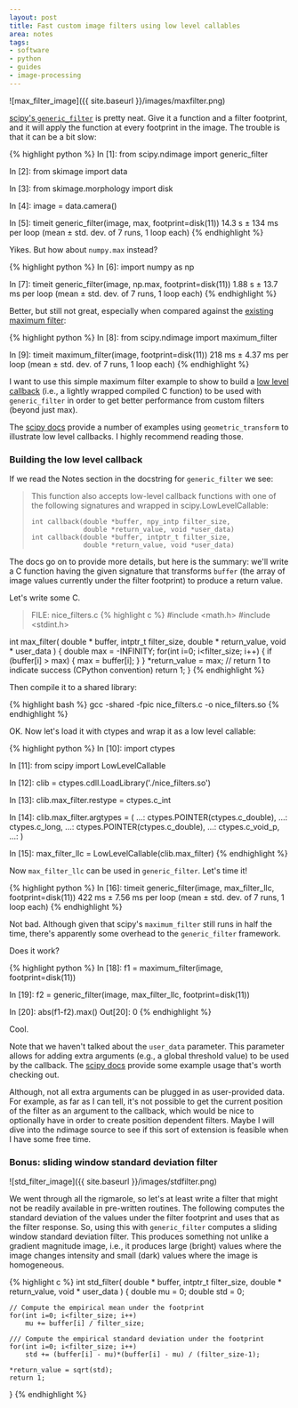 ```yaml
---
layout: post
title: Fast custom image filters using low level callables
area: notes
tags:
- software
- python
- guides
- image-processing
---
```


![max_filter_image]({{ site.baseurl }}/images/maxfilter.png)

[scipy's `generic_filter`](https://docs.scipy.org/doc/scipy/reference/generated/scipy.ndimage.generic_filter.html)
is pretty neat. Give it a function and a filter footprint, and it will apply
the function at every footprint in the image. The trouble is that it can
be a bit slow:

{% highlight python %}
In [1]: from scipy.ndimage import generic_filter

In [2]: from skimage import data

In [3]: from skimage.morphology import disk

In [4]: image = data.camera()

In [5]: timeit generic_filter(image, max, footprint=disk(11))
14.3 s ± 134 ms per loop (mean ± std. dev. of 7 runs, 1 loop each)
{% endhighlight %}

Yikes. But how about `numpy.max` instead?

{% highlight python %}
In [6]: import numpy as np

In [7]: timeit generic_filter(image, np.max, footprint=disk(11))
1.88 s ± 13.7 ms per loop (mean ± std. dev. of 7 runs, 1 loop each)
{% endhighlight %}

Better, but still not great, especially when compared against the
[existing maximum filter](https://docs.scipy.org/doc/scipy/reference/generated/scipy.ndimage.maximum_filter.html):


{% highlight python %}
In [8]: from scipy.ndimage import maximum_filter

In [9]: timeit maximum_filter(image, footprint=disk(11))
218 ms ± 4.37 ms per loop (mean ± std. dev. of 7 runs, 1 loop each)
{% endhighlight %}

I want to use this simple maximum filter example to show to build a [low
level callback](https://docs.scipy.org/doc/scipy/reference/ccallback.html)
(i.e., a lightly wrapped compiled C function) to be used with `generic_filter`
in order to get better performance from custom filters (beyond just max).

The [scipy docs](https://docs.scipy.org/doc/scipy/reference/tutorial/ndimage.html#ndimage-ccallbacks)
provide a number of examples using `geometric_transform` to illustrate
low level callbacks. I highly recommend reading those.

### Building the low level callback

If we read the Notes section in the docstring for `generic_filter` we see:

> This function also accepts low-level callback functions with one of the following signatures and wrapped in scipy.LowLevelCallable:
> ```
> int callback(double *buffer, npy_intp filter_size,
>              double *return_value, void *user_data)
> int callback(double *buffer, intptr_t filter_size,
>              double *return_value, void *user_data)
> ```

The docs go on to provide more details, but here is the summary: we'll write a
C function having the given signature that transforms `buffer` (the array of
image values currently under the filter footprint) to produce a return value.

Let's write some C.

> FILE: nice_filters.c
{% highlight c %}
#include <math.h>
#include <stdint.h>


int max_filter(
    double * buffer,
    intptr_t filter_size,
    double * return_value,
    void * user_data
) {
    double max = -INFINITY;
    for(int i=0; i<filter_size; i++) {
        if (buffer[i] > max) {
            max = buffer[i];
        }
    }
    *return_value = max;
    // return 1 to indicate success (CPython convention)
    return 1;
}
{% endhighlight %}

Then compile it to a shared library:

{% highlight bash %}
gcc -shared -fpic nice_filters.c -o nice_filters.so
{% endhighlight %}


OK. Now let's load it with ctypes and wrap it as a low level callable:

{% highlight python %}
In [10]: import ctypes

In [11]: from scipy import LowLevelCallable

In [12]: clib = ctypes.cdll.LoadLibrary('./nice_filters.so')

In [13]: clib.max_filter.restype = ctypes.c_int

In [14]: clib.max_filter.argtypes = (
    ...:     ctypes.POINTER(ctypes.c_double),
    ...:     ctypes.c_long,
    ...:     ctypes.POINTER(ctypes.c_double),
    ...:     ctypes.c_void_p,
    ...: )

In [15]: max_filter_llc = LowLevelCallable(clib.max_filter)
{% endhighlight %}

Now `max_filter_llc` can be used in `generic_filter`. Let's time it!

{% highlight python %}
In [16]: timeit generic_filter(image, max_filter_llc, footprint=disk(11))
422 ms ± 7.56 ms per loop (mean ± std. dev. of 7 runs, 1 loop each)
{% endhighlight %}

Not bad. Although given that scipy's `maximum_filter` still runs in half the
time, there's apparently some overhead to the `generic_filter` framework.

Does it work?

{% highlight python %}
In [18]: f1 = maximum_filter(image, footprint=disk(11))

In [19]: f2 = generic_filter(image, max_filter_llc, footprint=disk(11))

In [20]: abs(f1-f2).max()
Out[20]: 0
{% endhighlight %}

Cool.

Note that we haven't talked about the `user_data` parameter. This parameter
allows for adding extra arguments (e.g., a global threshold value) to be used
by the callback. The [scipy docs](https://docs.scipy.org/doc/scipy/reference/tutorial/ndimage.html#ndimage-ccallbacks)
provide some example usage that's worth checking out.

Although, not all extra arguments can be plugged in as user-provided data. For
example, as far as I can tell, it's not possible to get the current position of
the filter as an argument to the callback, which would be nice to optionally
have in order to create position dependent filters. Maybe I will dive into the
ndimage source to see if this sort of extension is feasible when I have some
free time.

### Bonus: sliding window standard deviation filter

![std_filter_image]({{ site.baseurl }}/images/stdfilter.png)

We went through all the rigmarole, so let's at least write a filter that might
not be readily available in pre-written routines. The following computes the
standard deviation of the values under the filter footprint and uses that as
the filter response. So, using this with `generic_filter` computes a sliding
window standard deviation filter. This produces something not unlike a gradient
magnitude image, i.e., it produces large (bright) values where the image
changes intensity and small (dark) values where the image is homogeneous.

{% highlight c %}
int std_filter(
    double * buffer,
    intptr_t filter_size,
    double * return_value,
    void * user_data
) {
    double mu = 0;
    double std = 0;

    // Compute the empirical mean under the footprint
    for(int i=0; i<filter_size; i++)
        mu += buffer[i] / filter_size;

    /// Compute the empirical standard deviation under the footprint
    for(int i=0; i<filter_size; i++)
        std += (buffer[i] - mu)*(buffer[i] - mu) / (filter_size-1);

    *return_value = sqrt(std);
    return 1;
}
{% endhighlight %}
